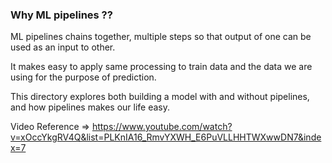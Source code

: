 ### Why ML pipelines ??
ML pipelines chains together,  multiple steps so that output of one can be used as an input to other.

It makes easy to apply same processing to train data and the data we are using for the purpose of prediction.

This directory explores both building a model with and without pipelines, and how pipelines makes our life easy.

Video Reference => https://www.youtube.com/watch?v=xOccYkgRV4Q&list=PLKnIA16_RmvYXWH_E6PuVLLHHTWXwwDN7&index=7
